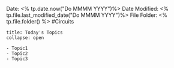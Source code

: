 Date: <% tp.date.now("Do MMMM YYYY")%>
Date Modified: <% tp.file.last_modified_date("Do MMMM YYYY")%>
File Folder: <% tp.file.folder() %>
#Circuits

```ad-abstract
title: Today's Topics
collapse: open

- Topic1
- Topic2
- Topic3

```


